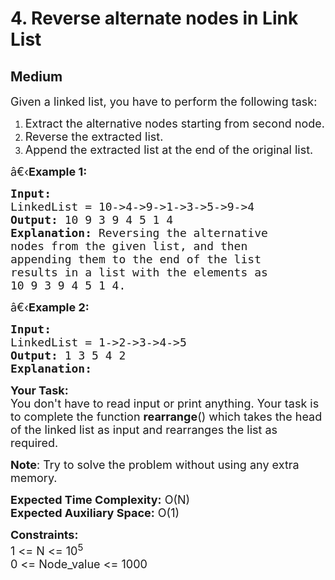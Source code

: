 # 4. Reverse alternate nodes in Link List
## Medium 
<div class="problem-statement">
                <p></p><p><span style="font-size:18px">Given a linked list, you have to perform&nbsp;the following task:</span></p>

<ol>
	<li><span style="font-size:18px">Extract the&nbsp;alternative nodes&nbsp;starting from second node.</span></li>
	<li><span style="font-size:18px">Reverse the extracted list.</span></li>
	<li><span style="font-size:18px">Append the extracted list at the end of the original list.</span></li>
</ol>

<p><span style="font-size:18px">â€‹<strong>Example 1:</strong></span></p>

<pre><span style="font-size:18px"><strong>Input:
</strong>LinkedList = 10-&gt;4-&gt;9-&gt;1-&gt;3-&gt;5-&gt;9-&gt;4
<strong>Output: </strong>10 9 3 9 4 5 1 4<strong>
Explanation: </strong>Reversing the alternative
nodes from the given list, and then
appending them to the end of the list
results in a list with the elements as
10 9 3 9 4 5 1 4.</span>
</pre>

<p><span style="font-size:18px">â€‹<strong>Example 2:</strong></span></p>

<pre><span style="font-size:18px"><strong>Input:
</strong>LinkedList = 1-&gt;2-&gt;3-&gt;4-&gt;5
<strong>Output: </strong>1 3 5 4 2&nbsp;<strong>
Explanation:</strong></span></pre>

<p><span style="font-size:18px"><strong>Your Task:</strong><br>
You don't have to read input or print anything. Your&nbsp;task is to complete the function&nbsp;<strong>rearrange</strong>() which takes the head of the linked list as input and&nbsp;rearranges the list as required.</span></p>

<p><span style="font-size:18px"><strong>Note</strong>: Try to solve the problem without using any extra memory.</span></p>

<p><span style="font-size:18px"><strong>Expected Time Complexity:</strong>&nbsp;O(N)<br>
<strong>Expected Auxiliary Space:</strong>&nbsp;O(1)</span></p>

<p><span style="font-size:18px"><strong>Constraints:</strong><br>
1 &lt;= N &lt;= 10<sup>5</sup><br>
0 &lt;= Node_value &lt;= 1000</span></p>
 <p></p>
            </div>